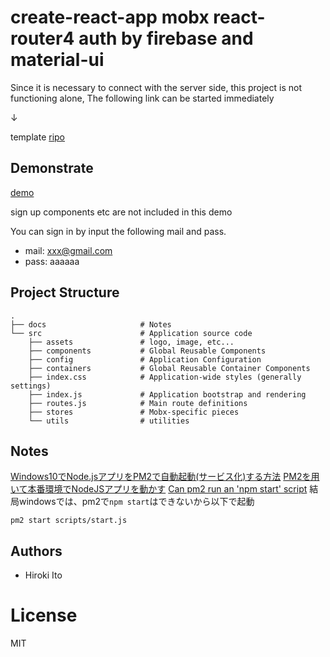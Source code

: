 # create-react-app mobx react-router4 auth by firebase and material-ui

Since it is necessary to connect with the server side, this project is not functioning alone,
The following link can be started immediately

↓

template
[ripo](https://github.com/HirokiIto/react-template-2018)

## Demonstrate

[demo](https://hirokiito.github.io/react-template-2018)

sign up components etc are not included in this demo

You can sign in by input the following mail and pass.
* mail: xxx@gmail.com
* pass: aaaaaa

## Project Structure

```
.
├── docs                     # Notes
└── src                      # Application source code
    ├── assets               # logo, image, etc...
    ├── components           # Global Reusable Components
    ├── config               # Application Configuration
    ├── containers           # Global Reusable Container Components
    ├── index.css            # Application-wide styles (generally settings)
    ├── index.js             # Application bootstrap and rendering
    ├── routes.js            # Main route definitions
    ├── stores               # Mobx-specific pieces
    └── utils                # utilities

```

## Notes

[Windows10でNode.jsアプリをPM2で自動起動(サービス化)する方法](https://nashika.net/archives/121)
[PM2を用いて本番環境でNodeJSアプリを動かす](https://www.yoheim.net/blog.php?q=20170706)
[Can pm2 run an 'npm start' script](https://stackoverflow.com/questions/31579509/can-pm2-run-an-npm-start-script)
結局windowsでは、pm2で`npm start`はできないから以下で起動
```
pm2 start scripts/start.js
```


## Authors

* Hiroki Ito

License
===============
MIT
